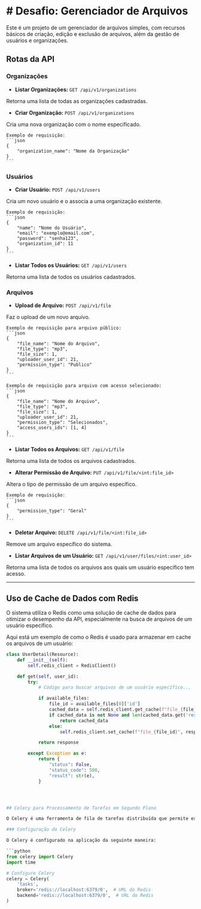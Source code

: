 # # Desafio: Gerenciador de Arquivos

Este é um projeto de um gerenciador de arquivos simples, com recursos básicos de criação, edição e exclusão de arquivos, além da gestão de usuários e organizações.

## Rotas da API

### Organizações

- **Listar Organizações:** `GET /api/v1/organizations`

Retorna uma lista de todas as organizações cadastradas.

- **Criar Organização:** `POST /api/v1/organizations`

Cria uma nova organização com o nome especificado.

    Exemplo de requisição:
    ```json
    {
        "organization_name": "Nome da Organização"
    }
    ```

### Usuários

- **Criar Usuário:** `POST /api/v1/users`

Cria um novo usuário e o associa a uma organização existente.

    Exemplo de requisição:
    ```json
    {
        "name": "Nome do Usuário",
        "email": "exemplo@email.com",
        "password": "senha123",
        "organization_id": 11
    }
    ```

- **Listar Todos os Usuários:** `GET /api/v1/users`

Retorna uma lista de todos os usuários cadastrados.

### Arquivos

- **Upload de Arquivo:** `POST /api/v1/file`

Faz o upload de um novo arquivo. 

    Exemplo de requisição para arquivo público:
    ```json
    {
        "file_name": "Nome do Arquivo",
        "file_type": "mp3",
        "file_size": 1,
        "uploader_user_id": 21,
        "permission_type": "Publico"
    }
    ```

    Exemplo de requisição para arquivo com acesso selecionado:
    ```json
    {
        "file_name": "Nome do Arquivo",
        "file_type": "mp3",
        "file_size": 1,
        "uploader_user_id": 21,
        "permission_type": "Selecionados",
        "access_users_ids": [1, 4]
    }
    ```

- **Listar Todos os Arquivos:** `GET /api/v1/file`

Retorna uma lista de todos os arquivos cadastrados.

- **Alterar Permissão de Arquivo:** `PUT /api/v1/file/<int:file_id>`

Altera o tipo de permissão de um arquivo específico.

    Exemplo de requisição:
    ```json
    {
        "permission_type": "Geral"
    }
    ```

- **Deletar Arquivo:** `DELETE /api/v1/file/<int:file_id>`

Remove um arquivo específico do sistema.

- **Listar Arquivos de um Usuário:** `GET /api/v1/user/files/<int:user_id>`

Retorna uma lista de todos os arquivos aos quais um usuário específico tem acesso.

---

## Uso de Cache de Dados com Redis

O sistema utiliza o Redis como uma solução de cache de dados para otimizar o desempenho da API, especialmente na busca de arquivos de um usuário específico. 

Aqui está um exemplo de como o Redis é usado para armazenar em cache os arquivos de um usuário:

```python
class UserDetail(Resource):
    def __init__(self):
        self.redis_client = RedisClient()

    def get(self, user_id):
        try:
            # Código para buscar arquivos de um usuário específico...

            if available_files:
                file_id = available_files[0]['id']
                cached_data = self.redis_client.get_cache(f"file_{file_id}")
                if cached_data is not None and len(cached_data.get('result', [])) > 0:
                    return cached_data
                else:
                    self.redis_client.set_cache(f"file_{file_id}", response)

            return response

        except Exception as e:
            return {
                "status": False,
                "status_code": 500,
                "result": str(e),
            }




## Celery para Processamento de Tarefas em Segundo Plano

O Celery é uma ferramenta de fila de tarefas distribuída que permite executar tarefas de forma assíncrona ou em segundo plano. Na aplicação, o Celery é utilizado para processar tarefas que podem demorar um tempo considerável para serem concluídas sem bloquear o fluxo principal da aplicação.

### Configuração do Celery

O Celery é configurado na aplicação da seguinte maneira:

```python
from celery import Celery
import time

# Configure Celery
celery = Celery(
    'tasks',
    broker='redis://localhost:6379/0',  # URL do Redis
    backend='redis://localhost:6379/0',  # URL do Redis
)

